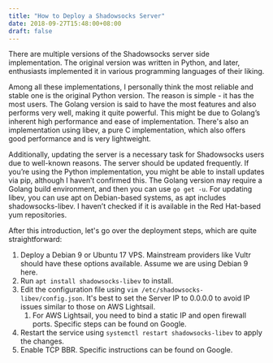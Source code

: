 ```yaml
---
title: "How to Deploy a Shadowsocks Server"
date: 2018-09-27T15:48:00+08:00
draft: false
---
```


There are multiple versions of the Shadowsocks server side implementation. The original version was written in Python, and later, enthusiasts implemented it in various programming languages of their liking.

Among all these implementations, I personally think the most reliable and stable one is the original Python version. The reason is simple - it has the most users. The Golang version is said to have the most features and also performs very well, making it quite powerful. This might be due to Golang’s inherent high performance and ease of implementation. There's also an implementation using libev, a pure C implementation, which also offers good performance and is very lightweight.

Additionally, updating the server is a necessary task for Shadowsocks users due to well-known reasons. The server should be updated frequently. If you’re using the Python implementation, you might be able to install updates via pip, although I haven’t confirmed this. The Golang version may require a Golang build environment, and then you can use `go get -u`. For updating libev, you can use apt on Debian-based systems, as apt includes shadowsocks-libev. I haven’t checked if it is available in the Red Hat-based yum repositories.

After this introduction, let's go over the deployment steps, which are quite straightforward:

1. Deploy a Debian 9 or Ubuntu 17 VPS. Mainstream providers like Vultr should have these options available. Assume we are using Debian 9 here.
2. Run `apt install shadowsocks-libev` to install.
3. Edit the configuration file using `vim /etc/shadowsocks-libev/config.json`. It's best to set the Server IP to 0.0.0.0 to avoid IP issues similar to those on AWS Lightsail.
    1. For AWS Lightsail, you need to bind a static IP and open firewall ports. Specific steps can be found on Google.
4. Restart the service using `systemctl restart shadowsocks-libev` to apply the changes.
5. Enable TCP BBR. Specific instructions can be found on Google.
